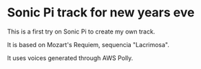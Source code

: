 # Sonic Pi track for new years eve

This is a first try on Sonic Pi to create my own track.

It is based on Mozart's Requiem, sequencia "Lacrimosa".

It uses voices generated through AWS Polly.
